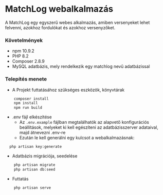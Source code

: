 # MatchLog webalkalmazás
A MatchLog egy egyszerű webes alkalmazás, amiben versenyeket lehet felvenni, azokhoz fordulókat és azokhoz versenyzőket.
### Követelmények
- npm 10.9.2
- PHP 8.2
- Composer 2.8.9
- MySQL adatbázis, mely rendelkezik egy matchlog nevű adatbázissal
### Telepítés menete
- A Projekt futtatásához szükséges eszközök, könyvtárak 
```sh
    composer install
    npm install
    npm run build
```
- .env fájl elkészítése
  - Az `.env.example` fájlban megtalálhatók az alapvető konfigurációs beállítások, melyeket ki kell egészíteni az adatbázisszerver adataival, majd átnevezni .env-re
  - Ezután le kell generálni egy kulcsot a webalkalmazásnak:
```sh
  php artisan key:generate
```
- Adatbázis migrációja, seedelése
```sh
    php artisan migrate
    php artisan db:seed
```
- Futtatás
```sh
    php artisan serve
```
